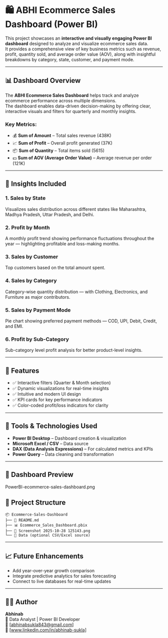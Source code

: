# 🛍️ ABHI Ecommerce Sales Dashboard (Power BI)

This project showcases an **interactive and visually engaging Power BI dashboard** designed to analyze and visualize ecommerce sales data.  
It provides a comprehensive view of key business metrics such as revenue, profit, quantity sold, and average order value (AOV), along with insightful breakdowns by category, state, customer, and payment mode.

---

## 📊 Dashboard Overview

The **ABHI Ecommerce Sales Dashboard** helps track and analyze ecommerce performance across multiple dimensions.  
The dashboard enables data-driven decision-making by offering clear, interactive visuals and filters for quarterly and monthly insights.

### Key Metrics:

- 💰 **Sum of Amount** – Total sales revenue (438K)
- 📈 **Sum of Profit** – Overall profit generated (37K)
- 📦 **Sum of Quantity** – Total items sold (5615)
- 💵 **Sum of AOV (Average Order Value)** – Average revenue per order (121K)

---

## 📍 Insights Included

### 1. **Sales by State**

Visualizes sales distribution across different states like Maharashtra, Madhya Pradesh, Uttar Pradesh, and Delhi.

### 2. **Profit by Month**

A monthly profit trend showing performance fluctuations throughout the year — highlighting profitable and loss-making months.

### 3. **Sales by Customer**

Top customers based on the total amount spent.

### 4. **Sales by Category**

Category-wise quantity distribution — with Clothing, Electronics, and Furniture as major contributors.

### 5. **Sales by Payment Mode**

Pie chart showing preferred payment methods — COD, UPI, Debit, Credit, and EMI.

### 6. **Profit by Sub-Category**

Sub-category level profit analysis for better product-level insights.

---

## 🧭 Features

- ✅ Interactive filters (Quarter & Month selection)
- ✅ Dynamic visualizations for real-time insights
- ✅ Intuitive and modern UI design
- ✅ KPI cards for key performance indicators
- ✅ Color-coded profit/loss indicators for clarity

---

## 🧠 Tools & Technologies Used

- **Power BI Desktop** – Dashboard creation & visualization
- **Microsoft Excel / CSV** – Data source
- **DAX (Data Analysis Expressions)** – For calculated metrics and KPIs
- **Power Query** – Data cleaning and transformation

---

## 📸 Dashboard Preview

PowerBI-ecommerce-sales-dashboard.png

## 📂 Project Structure

```
📦 Ecommerce-Sales-Dashboard
├── 📄 README.md
├── 📊 Ecommerce_Sales_Dashboard.pbix
├── 📸 Screenshot 2025-10-28 125143.png
└── 📁 Data (optional CSV/Excel source)
```

---

## 📈 Future Enhancements

- Add year-over-year growth comparison
- Integrate predictive analytics for sales forecasting
- Connect to live databases for real-time updates

---

## 👨‍💻 Author

**Abhinab**  
💼 Data Analyst | Power BI Developer  
📧 [abhinabsukla843@gmail.com]  
🔗 [www.linkedin.com/in/abhinab-sukla]
